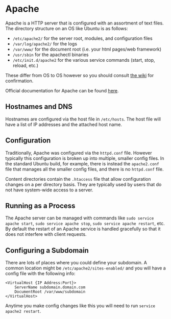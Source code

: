 # Apache

Apache is a HTTP server that is configured with an assortment of text files. The directory structure on an OS like Ubuntu is as follows:

- `/etc/apache2/` for the server root, modules, and configuration files
- `/var/log/apache2/` for the logs
- `/var/www/` for the document root (i.e. your html pages/web framework)
- `/usr/sbin` for the apachectl binaries
- `/etc/init.d/apache2` for the various service commands (start, stop, reload, etc.)

These differ from OS to OS however so you should consult [the wiki](https://cwiki.apache.org/confluence/display/HTTPD/DistrosDefaultLayout) for confirmation.

Official documentation for Apache can be found [here](http://httpd.apache.org/docs/current/).

## Hostnames and DNS

Hostnames are configured via the host file in `/etc/hosts`. The host file will have a list of IP addresses and the attached host name.

## Configuration

Traditionally, Apache was configured via the `httpd.conf` file. However typically this configuration is broken up into multiple, smaller config files. In the standard Ubuntu build, for example, there is instead the `apache2.conf` file that manages all the smaller config files, and there is no `httpd.conf` file.

Content directories contain the `.htaccess` file that allow configuration changes on a per directory basis. They are typically used by users that do not have system-wide access to a server.

## Running as a Process

The Apache server can be managed with commands like `sudo service apache start`, `sudo service apache stop`, `sudo service apache restart`, etc. By default the restart of an Apache service is handled gracefully so that it does not interfere with client requests.

## Configuring a Subdomain

There are lots of places where you could define your subdomain. A common location might be `/etc/apache2/sites-enabled/` and you will have a config file with the following info:

```
<VirtualHost {IP Address:Port}>
    ServerName subdomain.domain.com
    DocumentRoot /var/www/subdomain
</VirtualHost>
```

Anytime you make config changes like this you will need to run `service apache2 restart`.
